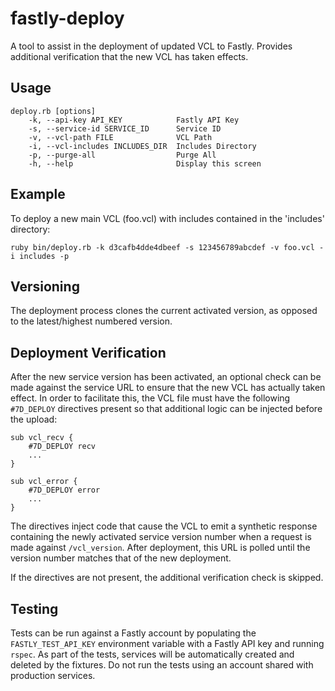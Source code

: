 # fastly-deploy
A tool to assist in the deployment of updated VCL to Fastly. Provides additional verification that the new VCL has taken effects.

## Usage
```
deploy.rb [options]
    -k, --api-key API_KEY            Fastly API Key
    -s, --service-id SERVICE_ID      Service ID
    -v, --vcl-path FILE              VCL Path
    -i, --vcl-includes INCLUDES_DIR  Includes Directory
    -p, --purge-all                  Purge All
    -h, --help                       Display this screen
```

## Example

To deploy a new main VCL (foo.vcl) with includes contained in the 'includes' directory:

```
ruby bin/deploy.rb -k d3cafb4dde4dbeef -s 123456789abcdef -v foo.vcl -i includes -p
```

## Versioning

The deployment process clones the current activated version, as opposed to the latest/highest numbered version.

## Deployment Verification

After the new service version has been activated, an optional check can be made against the service URL to ensure that the new VCL has actually taken effect. In order to facilitate this, the VCL file must have the following `#7D_DEPLOY` directives present so that additional logic can be injected before the upload:

```
sub vcl_recv {
    #7D_DEPLOY recv
    ...
}

sub vcl_error {
    #7D_DEPLOY error
    ...
}
```

The directives inject code that cause the VCL to emit a synthetic response containing the newly activated service version number when a request is made against `/vcl_version`. After deployment, this URL is polled until the version number matches that of the new deployment.

If the directives are not present, the additional verification check is skipped.

## Testing

Tests can be run against a Fastly account by populating the `FASTLY_TEST_API_KEY` environment variable with a Fastly API key and running `rspec`. As part of the tests, services will be automatically created and deleted by the fixtures. Do not run the tests using an account shared with production services.
